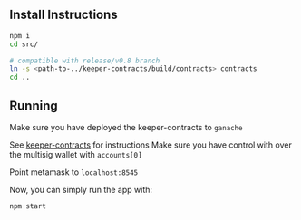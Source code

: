 ## Install Instructions

```bash
npm i
cd src/

# compatible with release/v0.8 branch
ln -s <path-to-../keeper-contracts/build/contracts> contracts
cd ..
```

## Running
Make sure you have deployed the keeper-contracts to `ganache` 

See [keeper-contracts](https://github.com/oceanprotocol/keeper-contracts) for instructions
Make sure you have control with over the multisig wallet with `accounts[0]`

Point metamask to `localhost:8545`

Now, you can simply run the app with:
``` bash
npm start
```

